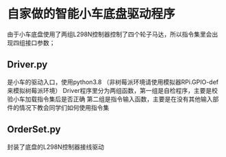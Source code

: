 # 自家做的智能小车底盘驱动程序
  由于小车底盘使用了两组L298N控制器控制了四个轮子马达，所以指令集里会出现四组接口参数；

## Driver.py
 是小车的驱动入口，使用python3.8 （非树莓派环境请使用模拟器RPi.GPIO-def来模拟树莓派环境）
 Driver程序里分为两组函数，第一组是自检程序，主要是校验小车加载指令集后是否正确
 第二组是指令输入函数，主要是在没有其他输入部件的情况下教会同学们如何使用指令集
## OrderSet.py
  封装了底盘的L298N控制器接线驱动
